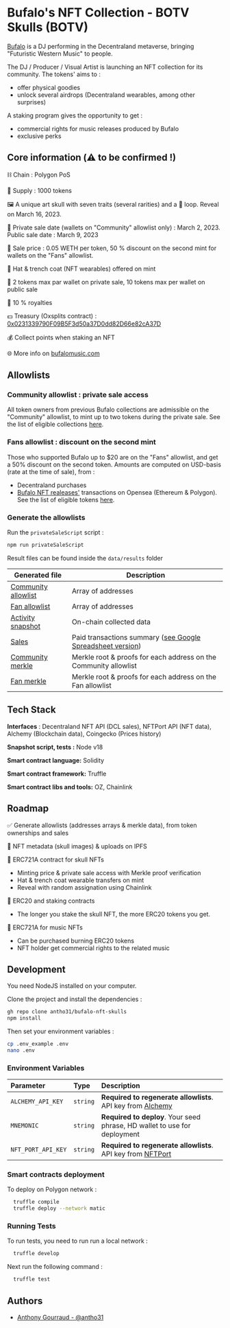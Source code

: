 # Bufalo's NFT Collection - BOTV Skulls (BOTV)

[Bufalo](https://twitter.com/bufalomusic) is a DJ performing in the Decentraland metaverse, bringing "Futuristic Western Music" to people. 

The DJ / Producer / Visual Artist is launching an NFT collection for its community. The tokens' aims to :  

* offer physical goodies 
* unlock several airdrops (Decentraland wearables, among other surprises)

A staking program gives the opportunity to get : 
* commercial rights for music releases produced by Bufalo
* exclusive perks

## Core information (⚠️ to be confirmed !) 

⛓️ Chain : Polygon PoS

🔢 Supply : 1000 tokens 

🖼️ A unique art skull with seven traits (several rarities) and a 🎵 loop. Reveal on March 16, 2023.

📅 Private sale date (wallets on "Community" allowlist only) : March 2, 2023. Public sale date : March 9, 2023

🔖 Sale price : 0.05 WETH per token, 50 % discount on the second mint for wallets on the "Fans" allowlist. 

🎁 Hat & trench coat (NFT wearables) offered on mint

🔢 2 tokens max par wallet on private sale, 10 tokens max per wallet on public sale

👑 10 % royalties

💵 Treasury (Oxsplits contract) : [0x0231339790F09B5F3d50a37D0dd82D66e82cA37D](https://app.0xsplits.xyz/accounts/0x0231339790F09B5F3d50a37D0dd82D66e82cA37D/?chainId=137)

💰 Collect points when staking an NFT

🌐 More info on [bufalomusic.com](https://bufalomusic.com)


## Allowlists

### Community allowlist : private sale access

All token owners from previous Bufalo collections are admissible on the "Community" allowlist, to mint up to two tokens during the private sale. See the list of eligible collections [here](./data/inputs/previous-collections/index.js).

### Fans allowlist : discount on the second mint

Those who supported Bufalo up to $20 are on the "Fans" allowlist, and get a 50% discount on the second token. Amounts are computed on USD-basis (rate at the time of sale), from : 
* Decentraland purchases 
* [Bufalo NFT realeases'](https://opensea.io/collection/bufalonftreleases) transactions on Opensea (Ethereum & Polygon). See the list of eligible tokens [here](./data/inputs/previous-collections/opensea-nftreleases.js).

### Generate the allowlists

Run the `privateSaleScript` script : 

```bash
npm run privateSaleScript
```

Result files can be found inside the `data/results` folder

|Generated file|Description
|---|----|
|[Community allowlist](./data/results/allowlists/community.json)|Array of addresses 
|[Fan allowlist](./data/results/allowlists/fans.json)|Array of addresses 
|[Activity snapshot](./data/results/communityActivity/snapshot.json)|On-chain collected data 
|[Sales](./data/results/communityActivity/totalSales.csv)|Paid transactions summary ([see Google Spreadsheet version](https://docs.google.com/spreadsheets/d/1jFPqO3S3dCODnYy4J-3v0ztPCuOTN7Qsvka_N4w_-K8/edit?usp=sharing)) 
|[Community merkle](./data/results/merkleAllowlists/community.json)|Merkle root & proofs for each address on the Community allowlist 
|[Fan merkle](./data/results/merkleAllowlists/community.json)|Merkle root & proofs for each address on the Fan allowlist 

## Tech Stack

**Interfaces** : Decentraland NFT API (DCL sales), NFTPort API (NFT data), Alchemy (Blockchain data), Coingecko (Prices history) 

**Snapshot script, tests :** Node v18

**Smart contract language:** Solidity

**Smart contract framework:** Truffle

**Smart contract libs and tools:** OZ, Chainlink

## Roadmap

✅ Generate allowlists (addresses arrays & merkle data), from token ownerships and sales 

🔲 NFT metadata (skull images) & uploads on IPFS

🔲 ERC721A contract for skull NFTs
* Minting price & private sale access with Merkle proof verification
* Hat & trench coat wearable transfers on mint
* Reveal with random assignation using Chainlink

🔲 ERC20 and staking contracts 
* The longer you stake the skull NFT, the more ERC20 tokens you get.


🔲 ERC721A for music NFTs
* Can be purchased burning ERC20 tokens 
* NFT holder get commercial rights to the related music

## Development

You need NodeJS installed on your computer. 

Clone the project and install the dependencies :

```bash
gh repo clone antho31/bufalo-nft-skulls
npm install 
```

Then set your environment variables : 

```bash
cp .env_example .env
nano .env
```
### Environment Variables


| Parameter         | Type     | Description                |
| :-----------------| :------- | :------------------------- |
| `ALCHEMY_API_KEY`        | `string` | **Required to regenerate allowlists**. API key from [Alchemy](https://docs.alchemy.com/docs/alchemy-quickstart-guide#1key-create-an-alchemy-key)  |
| `MNEMONIC`        | `string` | **Required to deploy**. Your seed phrase, HD wallet to use for deployment  |
| `NFT_PORT_API_KEY`        | `string` | **Required to regenerate allowlists**. API key from [NFTPort](https://docs.nftport.xyz/)  |

### Smart contracts deployment

To deploy on Polygon network : 

```bash
  truffle compile
  truffle deploy --network matic
```

### Running Tests

To run tests, you need to run run a local network :

```bash
  truffle develop
```

Next run the following command : 

```bash
  truffle test
```


## Authors

- [Anthony Gourraud - @antho31](https://www.github.com/antho31)

